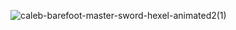 ![caleb-barefoot-master-sword-hexel-animated2(1)](https://user-images.githubusercontent.com/104028222/164865788-148d01be-38fb-4e93-b687-e172764c259a.gif)
